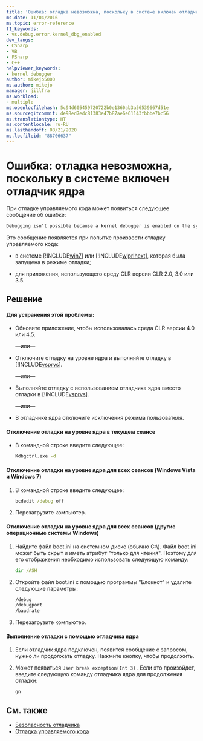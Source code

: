 ```yaml
---
title: 'Ошибка: отладка невозможна, поскольку в системе включен отладчик ядра | Документация Майкрософт'
ms.date: 11/04/2016
ms.topic: error-reference
f1_keywords:
- vs.debug.error.kernel_dbg_enabled
dev_langs:
- CSharp
- VB
- FSharp
- C++
helpviewer_keywords:
- kernel debugger
author: mikejo5000
ms.author: mikejo
manager: jillfra
ms.workload:
- multiple
ms.openlocfilehash: 5c94d605459720722b0e1360ab3a56539667d51e
ms.sourcegitcommit: de98ed7edc81383e47b87ae6e61143fbbbe7bc56
ms.translationtype: HT
ms.contentlocale: ru-RU
ms.lasthandoff: 08/21/2020
ms.locfileid: "88706637"
---
```

# <a name="error-debugging-isn39t-possible-because-a-kernel-debugger-is-enabled-on-the-system"></a>Ошибка: отладка невозможна, поскольку в системе включен отладчик ядра
При отладке управляемого кода может появиться следующее сообщение об ошибке:

```cmd
Debugging isn't possible because a kernel debugger is enabled on the system
```

 Это сообщение появляется при попытке произвести отладку управляемого кода:

- в системе [!INCLUDE[win7](../debugger/includes/win7_md.md)] или [!INCLUDE[wiprlhext](../debugger/includes/wiprlhext_md.md)], которая была запущена в режиме отладки;

- для приложения, использующего среду CLR версии CLR 2.0, 3.0 или 3.5.

## <a name="solution"></a>Решение

#### <a name="to-fix-this-problem"></a>Для устранения этой проблемы:

- Обновите приложение, чтобы использовалась среда CLR версии 4.0 или 4.5.

   —или—

- Отключите отладку на уровне ядра и выполняйте отладку в [!INCLUDE[vsprvs](../code-quality/includes/vsprvs_md.md)].

   —или—

- Выполняйте отладку с использованием отладчика ядра вместо отладки в [!INCLUDE[vsprvs](../code-quality/includes/vsprvs_md.md)].

   —или—

- В отладчике ядра отключите исключения режима пользователя.

#### <a name="to-disable-kernel-debugging-in-the-current-session"></a>Отключение отладки на уровне ядра в текущем сеансе

- В командной строке введите следующее:

    ```cmd
    Kdbgctrl.exe -d
    ```

#### <a name="to-disable-kernel-debugging-for-all-sessions-windows-vista-and-windows-7"></a>Отключение отладки на уровне ядра для всех сеансов (Windows Vista и Windows 7)

1. В командной строке введите следующее:

    ```cmd
    bcdedit /debug off
    ```

2. Перезагрузите компьютер.

#### <a name="to-disable-kernel-debugging-for-all-sessions-other-windows-operating-systems"></a>Отключение отладки на уровне ядра для всех сеансов (другие операционные системы Windows)

1. Найдите файл boot.ini на системном диске (обычно C:\\). Файл boot.ini может быть скрыт и иметь атрибут "только для чтения". Поэтому для его отображения необходимо использовать следующую команду:

    ```cmd
    dir /ASH
    ```

2. Откройте файл boot.ini с помощью программы "Блокнот" и удалите следующие параметры:

    ```cmd
    /debug
    /debugport
    /baudrate
    ```

3. Перезагрузите компьютер.

#### <a name="to-debug-with-the-kernel-debugger"></a>Выполнение отладки с помощью отладчика ядра

1. Если отладчик ядра подключен, появится сообщение с запросом, нужно ли продолжать отладку. Нажмите кнопку, чтобы продолжить.

2. Может появиться `User break exception(Int 3).` Если это произойдет, введите следующую команду отладчика ядра для продолжения отладки:

     `gn`

## <a name="see-also"></a>См. также
- [Безопасность отладчика](../debugger/debugger-security.md)
- [Отладка управляемого кода](../debugger/debugging-managed-code.md)

